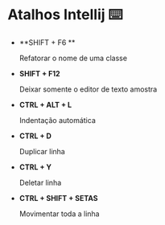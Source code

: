# Atalhos Intellij :keyboard:

- **SHIFT + F6 **

  Refatorar o nome de uma classe

- **SHIFT + F12**

  Deixar somente o editor de texto amostra

- **CTRL + ALT + L**

  Indentação automática

- **CTRL + D**

  Duplicar linha

- **CTRL + Y**

  Deletar linha

- **CTRL + SHIFT + SETAS**

  Movimentar toda a linha


